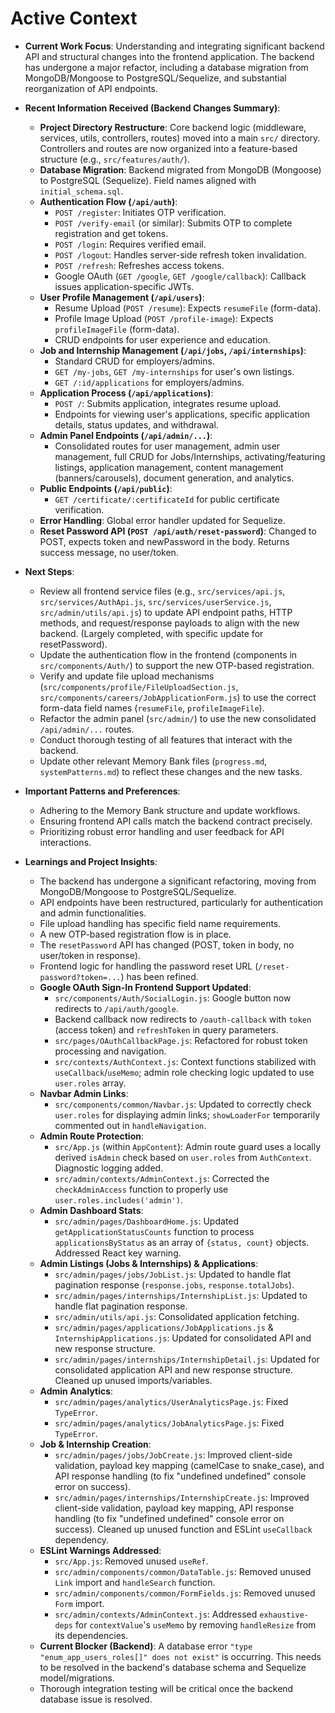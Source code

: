 # Active Context

- **Current Work Focus**: Understanding and integrating significant backend API and structural changes into the frontend application. The backend has undergone a major refactor, including a database migration from MongoDB/Mongoose to PostgreSQL/Sequelize, and substantial reorganization of API endpoints.

- **Recent Information Received (Backend Changes Summary)**:
    - **Project Directory Restructure**: Core backend logic (middleware, services, utils, controllers, routes) moved into a main `src/` directory. Controllers and routes are now organized into a feature-based structure (e.g., `src/features/auth/`).
    - **Database Migration**: Backend migrated from MongoDB (Mongoose) to PostgreSQL (Sequelize). Field names aligned with `initial_schema.sql`.
    - **Authentication Flow (`/api/auth`)**:
        - `POST /register`: Initiates OTP verification.
        - `POST /verify-email` (or similar): Submits OTP to complete registration and get tokens.
        - `POST /login`: Requires verified email.
        - `POST /logout`: Handles server-side refresh token invalidation.
        - `POST /refresh`: Refreshes access tokens.
        - Google OAuth (`GET /google`, `GET /google/callback`): Callback issues application-specific JWTs.
    - **User Profile Management (`/api/users`)**:
        - Resume Upload (`POST /resume`): Expects `resumeFile` (form-data).
        - Profile Image Upload (`POST /profile-image`): Expects `profileImageFile` (form-data).
        - CRUD endpoints for user experience and education.
    - **Job and Internship Management (`/api/jobs`, `/api/internships`)**:
        - Standard CRUD for employers/admins.
        - `GET /my-jobs`, `GET /my-internships` for user's own listings.
        - `GET /:id/applications` for employers/admins.
    - **Application Process (`/api/applications`)**:
        - `POST /`: Submits application, integrates resume upload.
        - Endpoints for viewing user's applications, specific application details, status updates, and withdrawal.
    - **Admin Panel Endpoints (`/api/admin/...`)**:
        - Consolidated routes for user management, admin user management, full CRUD for Jobs/Internships, activating/featuring listings, application management, content management (banners/carousels), document generation, and analytics.
    - **Public Endpoints (`/api/public`)**:
        - `GET /certificate/:certificateId` for public certificate verification.
    - **Error Handling**: Global error handler updated for Sequelize.
    - **Reset Password API (`POST /api/auth/reset-password`)**: Changed to POST, expects token and newPassword in the body. Returns success message, no user/token.

- **Next Steps**:
    - Review all frontend service files (e.g., `src/services/api.js`, `src/services/AuthApi.js`, `src/services/userService.js`, `src/admin/utils/api.js`) to update API endpoint paths, HTTP methods, and request/response payloads to align with the new backend. (Largely completed, with specific update for resetPassword).
    - Update the authentication flow in the frontend (components in `src/components/Auth/`) to support the new OTP-based registration.
    - Verify and update file upload mechanisms (`src/components/profile/FileUploadSection.js`, `src/components/careers/JobApplicationForm.js`) to use the correct form-data field names (`resumeFile`, `profileImageFile`).
    - Refactor the admin panel (`src/admin/`) to use the new consolidated `/api/admin/...` routes.
    - Conduct thorough testing of all features that interact with the backend.
    - Update other relevant Memory Bank files (`progress.md`, `systemPatterns.md`) to reflect these changes and the new tasks.

- **Important Patterns and Preferences**:
    - Adhering to the Memory Bank structure and update workflows.
    - Ensuring frontend API calls match the backend contract precisely.
    - Prioritizing robust error handling and user feedback for API interactions.

- **Learnings and Project Insights**:
    - The backend has undergone a significant refactoring, moving from MongoDB/Mongoose to PostgreSQL/Sequelize.
    - API endpoints have been restructured, particularly for authentication and admin functionalities.
    - File upload handling has specific field name requirements.
    - A new OTP-based registration flow is in place.
    - The `resetPassword` API has changed (POST, token in body, no user/token in response).
    - Frontend logic for handling the password reset URL (`/reset-password?token=...`) has been refined.
    - **Google OAuth Sign-In Frontend Support Updated**:
        - `src/components/Auth/SocialLogin.js`: Google button now redirects to `/api/auth/google`.
        - Backend callback now redirects to `/oauth-callback` with `token` (access token) and `refreshToken` in query parameters.
        - `src/pages/OAuthCallbackPage.js`: Refactored for robust token processing and navigation.
        - `src/contexts/AuthContext.js`: Context functions stabilized with `useCallback`/`useMemo`; admin role checking logic updated to use `user.roles` array.
    - **Navbar Admin Links**:
        - `src/components/common/Navbar.js`: Updated to correctly check `user.roles` for displaying admin links; `showLoaderFor` temporarily commented out in `handleNavigation`.
    - **Admin Route Protection**:
        - `src/App.js` (within `AppContent`): Admin route guard uses a locally derived `isAdmin` check based on `user.roles` from `AuthContext`. Diagnostic logging added.
        - `src/admin/contexts/AdminContext.js`: Corrected the `checkAdminAccess` function to properly use `user.roles.includes('admin')`.
    - **Admin Dashboard Stats**:
        - `src/admin/pages/DashboardHome.js`: Updated `getApplicationStatusCounts` function to process `applicationsByStatus` as an array of `{status, count}` objects. Addressed React key warning.
    - **Admin Listings (Jobs & Internships) & Applications**:
        - `src/admin/pages/jobs/JobList.js`: Updated to handle flat pagination response (`response.jobs`, `response.totalJobs`).
        - `src/admin/pages/internships/InternshipList.js`: Updated to handle flat pagination response.
        - `src/admin/utils/api.js`: Consolidated application fetching.
        - `src/admin/pages/applications/JobApplications.js` & `InternshipApplications.js`: Updated for consolidated API and new response structure.
        - `src/admin/pages/internships/InternshipDetail.js`: Updated for consolidated application API and new response structure. Cleaned up unused imports/variables.
    - **Admin Analytics**:
        - `src/admin/pages/analytics/UserAnalyticsPage.js`: Fixed `TypeError`.
        - `src/admin/pages/analytics/JobAnalyticsPage.js`: Fixed `TypeError`.
    - **Job & Internship Creation**:
        - `src/admin/pages/jobs/JobCreate.js`: Improved client-side validation, payload key mapping (camelCase to snake_case), and API response handling (to fix "undefined undefined" console error on success).
        - `src/admin/pages/internships/InternshipCreate.js`: Improved client-side validation, payload key mapping, API response handling (to fix "undefined undefined" console error on success). Cleaned up unused function and ESLint `useCallback` dependency.
    - **ESLint Warnings Addressed**:
        - `src/App.js`: Removed unused `useRef`.
        - `src/admin/components/common/DataTable.js`: Removed unused `Link` import and `handleSearch` function.
        - `src/admin/components/common/FormFields.js`: Removed unused `Form` import.
        - `src/admin/contexts/AdminContext.js`: Addressed `exhaustive-deps` for `contextValue`'s `useMemo` by removing `handleResize` from its dependencies.
    - **Current Blocker (Backend)**: A database error `"type "enum_app_users_roles[]" does not exist"` is occurring. This needs to be resolved in the backend's database schema and Sequelize model/migrations.
    - Thorough integration testing will be critical once the backend database issue is resolved.
